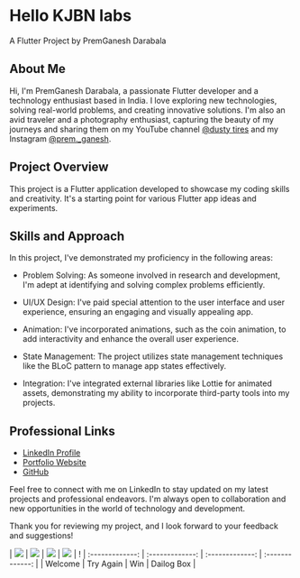 # Hello KJBN labs

A Flutter Project by PremGanesh Darabala

## About Me

Hi, I'm PremGanesh Darabala, a passionate Flutter developer and a technology enthusiast based in India. I love exploring new technologies, solving real-world problems, and creating innovative solutions. I'm also an avid traveler and a photography enthusiast, capturing the beauty of my journeys and sharing them on my YouTube channel [@dusty tires](https://www.youtube.com/dustytires) and my Instagram [@prem._ganesh](https://www.instagram.com/prem._ganesh).

## Project Overview

This project is a Flutter application developed to showcase my coding skills and creativity. It's a starting point for various Flutter app ideas and experiments.

## Skills and Approach

In this project, I've demonstrated my proficiency in the following areas:

- Problem Solving: As someone involved in research and development, I'm adept at identifying and solving complex problems efficiently.

- UI/UX Design: I've paid special attention to the user interface and user experience, ensuring an engaging and visually appealing app.

- Animation: I've incorporated animations, such as the coin animation, to add interactivity and enhance the overall user experience.

- State Management: The project utilizes state management techniques like the BLoC pattern to manage app states effectively.

- Integration: I've integrated external libraries like Lottie for animated assets, demonstrating my ability to incorporate third-party tools into my projects.

## Professional Links

- [LinkedIn Profile](https://www.linkedin.com/in/premganesh-darabala/)
- [Portfolio Website](https://premganeshd.web.app)
- [GitHub](https://github.com/PremGanesh0)


Feel free to connect with me on LinkedIn to stay updated on my latest projects and professional endeavors. I'm always open to collaboration and new opportunities in the world of technology and development.

Thank you for reviewing my project, and I look forward to your feedback and suggestions!


| ![](demo/welcome_screen.png) | ![](demo/try_again_screen.png) | ![](demo/win_screen.png) | ![](demo/dailog_box_screen.png) | !
| :-------------: | :-------------:  | :-------------:  | :-------------:  | 
|     Welcome     |    Try Again    |    Win     |     Dailog Box       |    
